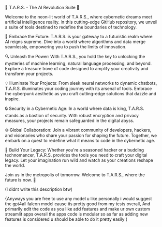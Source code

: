 🌃 T.A.R.S. - The AI Revolution Suite 🤖

Welcome to the neon-lit world of T.A.R.S., where cybernetic dreams meet artificial intelligence reality. In this cutting-edge GitHub repository, we unveil a suite of tools destined to redefine the boundaries of technology.

🚀 Embrace the Future: T.A.R.S. is your gateway to a futuristic realm where AI reigns supreme. Dive into a world where algorithms and data merge seamlessly, empowering you to push the limits of innovation.

🔍 Unleash the Power: With T.A.R.S., you hold the key to unlocking the mysteries of machine learning, natural language processing, and beyond. Explore a treasure trove of code designed to amplify your creativity and transform your projects.

💡 Illuminate Your Projects: From sleek neural networks to dynamic chatbots, T.A.R.S. illuminates your coding journey with its arsenal of tools. Embrace the cyberpunk aesthetic as you craft cutting-edge solutions that dazzle and inspire.

🔒 Security in a Cybernetic Age: In a world where data is king, T.A.R.S. stands as a bastion of security. With robust encryption and privacy measures, your projects remain safeguarded in the digital abyss.

🌐 Global Collaboration: Join a vibrant community of developers, hackers, and visionaries who share your passion for shaping the future. Together, we embark on a quest to redefine what it means to code in the cybernetic age.

🔧 Build Your Legacy: Whether you're a seasoned hacker or a budding technomancer, T.A.R.S. provides the tools you need to craft your digital legacy. Let your imagination run wild and watch as your creations reshape the world.

Join us in the metropolis of tomorrow. Welcome to T.A.R.S., where the future is now. 🌟

(I didnt write this description btw)

{Anyways you are free to use any model u like personally i would suggest the gpt4all falcon model cause its pretty good from my tests overall, And primarily edit the code as you like add features and make ur own custom streamlit apps overall the apps code is modular so as far as adding new features is considered u should be able to do it pretty easily } 
